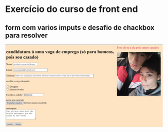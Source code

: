 # Exercício do curso de front end

## form com varios imputs e desafio de chackbox para resolver

![foto0000000000](foto.png)
